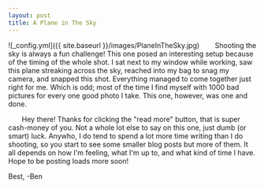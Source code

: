 ```yaml
---
layout: post
title: A Plane in The Sky
---
```


![_config.yml]({{ site.baseurl }}/images/PlaneInTheSky.jpg)
&nbsp;&nbsp;&nbsp;&nbsp;&nbsp;&nbsp; Shooting the sky is always a fun challenge! This one posed an interesting setup because of the timing of the whole shot. I sat next to my window while working, saw this plane streaking across the sky, reached into my bag to snag my camera, and snapped this shot. Everything managed to come together just right for me. Which is odd; most of the time I find myself with 1000 bad pictures for every one good photo I take. This one, however, was one and done.

&nbsp;&nbsp;&nbsp;&nbsp;&nbsp;&nbsp; Hey there! Thanks for clicking the "read more" button, that is super cash-money of you. Not a whole lot else to say on this one, just dumb (or smart) luck. Anywho, I do tend to spend a lot more time writing than I do shooting, so you start to see some smaller blog posts but more of them. It all depends on how I'm feeling, what I'm up to, and what kind of time I have. Hope to be posting loads more soon!

Best,
-Ben


